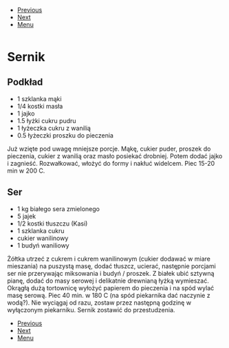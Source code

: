 <!-- Navigation Menu Start -->

- [Previous](Rosół.md)
- [Next](Szarlotka.md)
- [Menu](README.md)

<div style="margin-bottom: 50px"></div>

<!-- /Navigation Menu Start -->

# Sernik

## Podkład 

- 1 szklanka mąki 
- 1/4 kostki masła  
- 1 jajko  
- 1.5 łyżki cukru pudru 
- 1 łyżeczka cukru z wanilią 
- 0.5 łyżeczki proszku do pieczenia 

Już wzięte pod uwagę mniejsze porcje. Mąkę, cukier puder, proszek do pieczenia, cukier z wanilią oraz masło posiekać drobniej. Potem dodać jajko i zagnieść. Rozwałkować, włożyć do formy i nakłuć widelcem. Piec 15-20 min w 200 C. 

## Ser 

- 1 kg białego sera zmielonego 
- 5 jajek 
- 1/2 kostki tłuszczu (Kasi) 
- 1 szklanka cukru 
- cukier wanilinowy 
- 1 budyń waniliowy 
  
Żółtka utrzeć z cukrem i cukrem wanilinowym (cukier dodawać w miare mieszania) na puszystą masę, dodać tłuszcz, ucierać, następnie porcjami ser nie przerywając miksowania i budyń / proszek. Z białek ubić sztywną pianę, dodać do masy serowej i delikatnie drewnianą łyżką wymieszać. Okrągłą dużą tortownicę wyłożyć papierem do pieczenia i na spód wylać masę serową. Piec 40 min. w 180 C (na spód piekarnika dać naczynie z wodą?). Nie wyciągaj od razu, zostaw przez następną godzinę w wyłączonym piekarniku. Sernik zostawić do przestudzenia. 


<!-- Navigation Menu End -->

- [Previous](Rosół.md)
- [Next](Szarlotka.md)
- [Menu](README.md)

<div style="margin-bottom: 50px"></div>

<!-- /Navigation Menu End -->